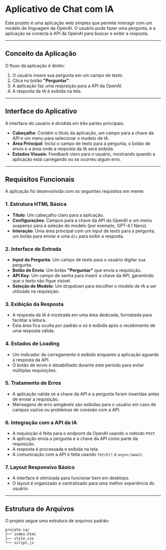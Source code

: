 # Aplicativo de Chat com IA

Este projeto é uma aplicação web simples que permite interagir com um modelo de linguagem da OpenAI. O usuário pode fazer uma pergunta, e a aplicação se conecta à API da OpenAI para buscar e exibir a resposta.

-----

## Conceito da Aplicação

O fluxo da aplicação é direto:

1.  O usuário insere sua pergunta em um campo de texto.
2.  Clica no botão **"Perguntar"**.
3.  A aplicação faz uma requisição para a API da OpenAI.
4.  A resposta da IA é exibida na tela.

-----

## Interface do Aplicativo

A interface do usuário é dividida em três partes principais:

  * **Cabeçalho**: Contém o título da aplicação, um campo para a chave da API e um menu para selecionar o modelo de IA.
  * **Área Principal**: Inclui o campo de texto para a pergunta, o botão de envio e a área onde a resposta da IA será exibida.
  * **Estados Visuais**: Feedback claro para o usuário, mostrando quando a aplicação está carregando ou se ocorreu algum erro.

-----

## Requisitos Funcionais

A aplicação foi desenvolvida com os seguintes requisitos em mente:

### 1\. Estrutura HTML Básica

  * **Título**: Um cabeçalho claro para a aplicação.
  * **Configurações**: Campos para a chave da API da OpenAI e um menu suspenso para a seleção do modelo (por exemplo, GPT-4.1 Nano).
  * **Interação**: Uma área principal com um input de texto para a pergunta, um botão para enviar e uma `div` para exibir a resposta.

### 2\. Interface de Entrada

  * **Input da Pergunta**: Um campo de texto para o usuário digitar sua pergunta.
  * **Botão de Envio**: Um botão **"Perguntar"** que envia a requisição.
  * **API Key**: Um campo de senha para inserir a chave da API, garantindo que o texto não fique visível.
  * **Seleção de Modelo**: Um dropdown para escolher o modelo de IA a ser utilizado na requisição.

### 3\. Exibição da Resposta

  * A resposta da IA é mostrada em uma área dedicada, formatada para facilitar a leitura.
  * Esta área fica oculta por padrão e só é exibida após o recebimento de uma resposta válida.

### 4\. Estados de Loading

  * Um indicador de carregamento é exibido enquanto a aplicação aguarda a resposta da API.
  * O botão de envio é desabilitado durante este período para evitar múltiplas requisições.

### 5\. Tratamento de Erros

  * A aplicação valida se a chave da API e a pergunta foram inseridas antes de enviar a requisição.
  * Mensagens de erro amigáveis são exibidas para o usuário em caso de campos vazios ou problemas de conexão com a API.

### 6\. Integração com a API da IA

  * A requisição é feita para o endpoint da OpenAI usando o método `POST`.
  * A aplicação envia a pergunta e a chave da API como parte da requisição.
  * A resposta é processada e exibida na tela.
  * A comunicação com a API é feita usando `fetch()` e `async/await`.

### 7\. Layout Responsivo Básico

  * A interface é otimizada para funcionar bem em desktops.
  * O layout é organizado e centralizado para uma melhor experiência do usuário.

-----

## Estrutura de Arquivos

O projeto segue uma estrutura de arquivos padrão:

```
projeto-ia/
├── index.html
├── style.css
└── script.js
```
